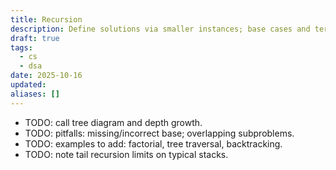```yaml
---
title: Recursion
description: Define solutions via smaller instances; base cases and termination.
draft: true
tags:
  - cs
  - dsa
date: 2025-10-16
updated:
aliases: []
---
```

- TODO: call tree diagram and depth growth.
- TODO: pitfalls: missing/incorrect base; overlapping subproblems.
- TODO: examples to add: factorial, tree traversal, backtracking.
- TODO: note tail recursion limits on typical stacks.
